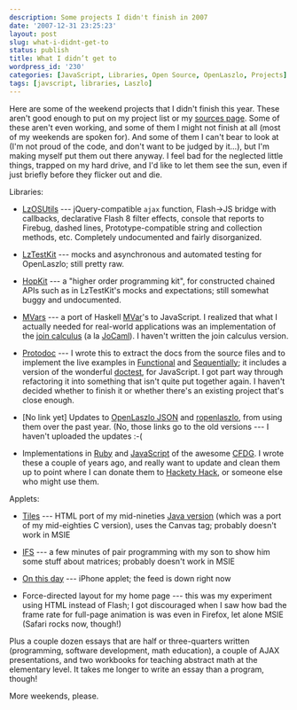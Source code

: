 ```yaml
---
description: Some projects I didn't finish in 2007
date: '2007-12-31 23:25:23'
layout: post
slug: what-i-didnt-get-to
status: publish
title: What I didn’t get to
wordpress_id: '230'
categories: [JavaScript, Libraries, Open Source, OpenLaszlo, Projects]
tags: [javscript, libraries, Laszlo]
---
```


Here are some of the weekend projects that I didn't finish this year.  These aren't good enough to put on my project list or my [sources page](http://osteele.com/sources/).  Some of these aren't even working, and some of them I might not finish at all (most of my weekends are spoken for).  And some of them I can't bear to look at (I'm not proud of the code, and don't want to be judged by it...), but I'm making myself put them out there anyway.  I feel bad for the neglected little things, trapped on my hard drive, and I'd like to let them see the sun, even if just briefly before they flicker out and die.

<!-- more -->

Libraries:

* [LzOSUtils](http://osteele.com/sources/openlaszlo/lzosutils) --- jQuery-compatible `ajax` function, Flash->JS bridge with callbacks, declarative Flash 8 filter effects, console that reports to Firebug, dashed lines, Prototype-compatible string and collection methods, etc.  Completely undocumented and fairly disorganized.

* [LzTestKit](http://osteele.com/sources/openlaszlo/lztestkit) --- mocks and asynchronous and automated testing for OpenLaszlo; still pretty raw.

* [HopKit](http://osteele.com/sources/javascript/hopkit) --- a "higher order programming kit", for constructed chained APIs such as in LzTestKit's mocks and expectations; still somewhat buggy and undocumented.

* [MVars](http://osteele.com/sources/javascript/concurrent) --- a port of Haskell [MVar](http://www.haskell.org/ghc/docs/latest/html/libraries/base/Control-Concurrent-MVar.html)'s to JavaScript.  I realized that what I actually needed for real-world applications was an implementation of the [join calculus](http://en.wikipedia.org/wiki/Join_calculus) (a la [JoCaml](http://jocaml.inria.fr/)).  I haven't written the join calculus version.

* [Protodoc](http://osteele.com/sources/javascript/protodoc) --- I wrote this to extract the docs from the source files and to implement the live examples in [Functional](http://osteele.com/sources/javascript/functional) and [Sequentially](http://osteele.com/sources/javascript/sequentially); it includes a version of the wonderful [doctest](http://docs.python.org/lib/module-doctest.html), for JavaScript.  I got part way through refactoring it into something that isn't quite put together again.  I haven't decided whether to finish it or whether there's an existing project that's close enough.

* [No link yet] Updates to [OpenLaszlo JSON](http://osteele.com/sources/openlaszlo/json/) and [ropenlaszlo](http://ropenlaszlo.rubyforge.org/), from using them over the past year.  (No, those links go to the old versions --- I haven't uploaded the updates :-(

* Implementations in [Ruby](http://osteele.com/sources/ruby/cfdg.rb) and [JavaScript](http://osteele.com/sources/javascript/cfdg)  of the awesome [CFDG](http://www.chriscoyne.com/cfdg/).  I wrote these a couple of years ago, and really want to update and clean them up to point where I can donate them to [Hackety Hack](http://hacketyhack.net/), or someone else who might use them.

Applets:

* [Tiles](http://osteele.com/applets/tiles.html) --- HTML port of my mid-nineties [Java version](http://osteele.com/applets/java-tiles.html) (which was a port of my mid-eighties C version), uses the Canvas tag; probably doesn't work in MSIE

* [IFS](http://osteele.com/applets/ifs.html) --- a few minutes of pair programming with my son to show him some stuff about matrices; probably doesn't work in MSIE

* [On this day](http://osteele.com/applets/onthisday/) --- iPhone applet; the feed is down right now

* Force-directed layout for my home page --- this was my experiment using HTML instead of Flash; I got discouraged when I saw how bad the frame rate for full-page animation is was even in Firefox, let alone MSIE (Safari rocks now, though!)

Plus a couple dozen essays that are half or three-quarters written (programming, software development, math education), a couple of AJAX presentations, and two workbooks for teaching abstract math at the elementary level.  It takes me longer to write an essay than a program, though!

More weekends, please.
